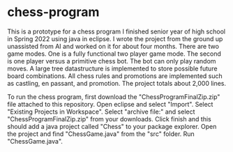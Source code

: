# chess-program
This is a prototype for a chess program I finished senior year of high school in Spring 2022 using java in eclipse. I wrote the project from the ground up unassisted from AI and worked on it for about four months. There are two game modes. One is a fully functional two player game mode. The second is one player versus a primitive chess bot. The bot can only play random moves. A large tree datastructure is implemented to store possible future board combinations. All chess rules and promotions are implemented such as castling, en passant, and promotion. The project totals about 2,000 lines.

To run the chess program, first download the "ChessProgramFinalZip.zip" file attached to this repository. Open eclipse and select "Import". Select "Existing Projects in Workspace". Select "archive file:" and select "ChessProgramFinalZip.zip" from your downloads. Click finish and this should add a java project called "Chess" to your package explorer. Open the project and find "ChessGame.java" from the "src" folder. Run "ChessGame.java".
